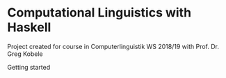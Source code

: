 # Computational Linguistics with Haskell

Project created for course in Computerlinguistik WS 2018/19 with Prof. Dr. Greg Kobele

Getting started


